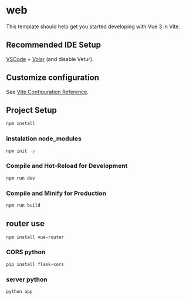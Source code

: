 # web

This template should help get you started developing with Vue 3 in Vite.

## Recommended IDE Setup

[VSCode](https://code.visualstudio.com/) + [Volar](https://marketplace.visualstudio.com/items?itemName=Vue.volar) (and disable Vetur).

## Customize configuration

See [Vite Configuration Reference](https://vitejs.dev/config/).

## Project Setup

```sh
npm install
```

### instalation node_modules

```sh
npm init -y

```
### Compile and Hot-Reload for Development

```sh
npm run dev
```

### Compile and Minify for Production

```sh
npm run build
```
##  router use

```sh
npm install vue-router

```
### CORS python

```sh
pip install flask-cors

```
### server python

```sh
python app

```
